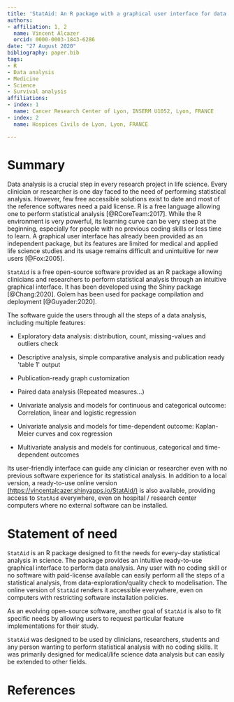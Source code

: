 ```yaml
---
title: 'StatAid: An R package with a graphical user interface for data analysis'
authors:
- affiliation: 1, 2
  name: Vincent Alcazer
  orcid: 0000-0003-1843-6286
date: "27 August 2020"
bibliography: paper.bib
tags:
- R
- Data analysis
- Medicine
- Science
- Survival analysis
affiliations:
- index: 1
  name: Cancer Research Center of Lyon, INSERM U1052, Lyon, FRANCE
- index: 2
  name: Hospices Civils de Lyon, Lyon, FRANCE

---
```


# Summary

Data analysis is a crucial step in every research project in life science. Every clinician or researcher is one day faced to the need of performing statistical analysis. However, few free accessible solutions exist to date and most of the reference softwares need a paid license. R is a free language allowing one to perform statistical analysis [@RCoreTeam:2017].
While the R environment is very powerful, its learning curve can be very steep at the beginning, especially for people with no previous coding skills or less time to learn. A graphical user interface has already been provided as an independent package, but its features are limited for medical and applied life science studies and its usage remains difficult and unintuitive for new users [@Fox:2005]. 

`StatAid` is a free open-source software provided as an R package allowing clinicians and researchers to perform statistical analysis through an intuitive graphical interface. It has been developed using the Shiny package [@Chang:2020]. Golem has been used for package compilation and deployment [@Guyader:2020].

The software guide the users through all the steps of a data analysis, including multiple features:

- Exploratory data analysis: distribution, count, missing-values and outliers check

- Descriptive analysis, simple comparative analysis and publication ready 'table 1' output 

- Publication-ready graph customization 

- Paired data analysis (Repeated measures...)

- Univariate analysis and models for continuous and categorical outcome: Correlation, linear and logistic regression 

- Univariate analysis and models for time-dependent outcome: Kaplan-Meier curves and cox regression 

- Multivariate analysis and models for continuous, categorical and time-dependent outcomes

Its user-friendly interface can guide any clinician or researcher even with no previous software experience for its statistical analysis. In addition to a local version, a ready-to-use online version [(https://vincentalcazer.shinyapps.io/StatAid/)](https://vincentalcazer.shinyapps.io/StatAid/) is also available, providing access to `StatAid` everywhere, even on hospital / research center computers where no external software can be installed.
 

# Statement of need 

`StatAid` is an R package designed to fit the needs for every-day statistical analysis in science. The package provides an intuitive ready-to-use graphical interface to perform data analysis. Any user with no coding skill or no software with paid-license available can easily perform all the steps of a statistical analysis, from data-exploration/quality check to modelisation. The online version of `StatAid` renders it accessible everywhere, even on computers with restricting software installation policies.

As an evolving open-source software, another goal of `StatAid` is also to fit specific needs by allowing users to request particular feature implementations for their study.

`StatAid` was designed to be used by clinicians, researchers, students and any person wanting to perform statistical analysis with no coding skills. It was primarily designed for medical/life science data analysis but can easily be extended to other fields.


# References